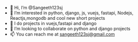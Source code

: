- 👋 Hi, I’m @Sangeeth123sj
- 👀 I’m interested in python, django, js, vuejs, fastapi, Nodejs, Reactjs,mongodb and cool new short projects
- 🌱 I do projects in vuejs,fastapi and django
- 💞️ I’m looking to collaborate on python and django projects
- 📫 You can reach me at sangeeth123sj@gmail.com

<!---
Sangeeth123sj/Sangeeth123sj is a ✨ special ✨ repository because its `README.md` (this file) appears on your GitHub profile.
You can click the Preview link to take a look at your changes.
--->
